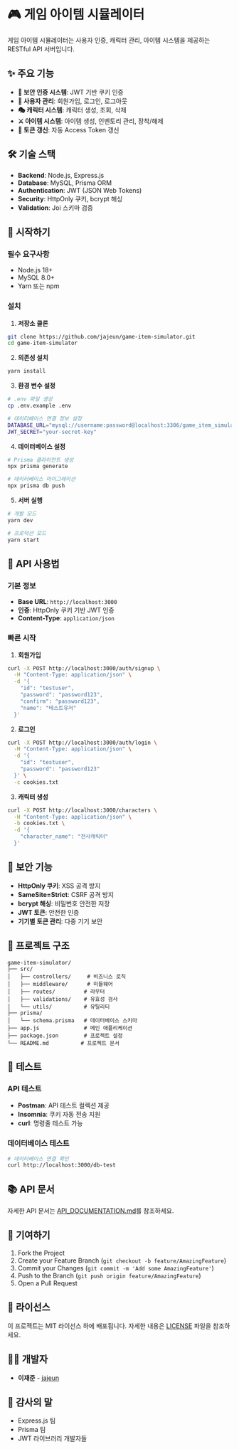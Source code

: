 # 🎮 게임 아이템 시뮬레이터

게임 아이템 시뮬레이터는 사용자 인증, 캐릭터 관리, 아이템 시스템을 제공하는 RESTful API 서버입니다.

## ✨ 주요 기능

- **🔐 보안 인증 시스템**: JWT 기반 쿠키 인증
- **👤 사용자 관리**: 회원가입, 로그인, 로그아웃
- **🎭 캐릭터 시스템**: 캐릭터 생성, 조회, 삭제
- **⚔️ 아이템 시스템**: 아이템 생성, 인벤토리 관리, 장착/해제
- **🔄 토큰 갱신**: 자동 Access Token 갱신

## 🛠️ 기술 스택

- **Backend**: Node.js, Express.js
- **Database**: MySQL, Prisma ORM
- **Authentication**: JWT (JSON Web Tokens)
- **Security**: HttpOnly 쿠키, bcrypt 해싱
- **Validation**: Joi 스키마 검증

## 🚀 시작하기

### 필수 요구사항

- Node.js 18+ 
- MySQL 8.0+
- Yarn 또는 npm

### 설치

1. **저장소 클론**
```bash
git clone https://github.com/jajeun/game-item-simulator.git
cd game-item-simulator
```

2. **의존성 설치**
```bash
yarn install
```

3. **환경 변수 설정**
```bash
# .env 파일 생성
cp .env.example .env

# 데이터베이스 연결 정보 설정
DATABASE_URL="mysql://username:password@localhost:3306/game_item_simulator"
JWT_SECRET="your-secret-key"
```

4. **데이터베이스 설정**
```bash
# Prisma 클라이언트 생성
npx prisma generate

# 데이터베이스 마이그레이션
npx prisma db push
```

5. **서버 실행**
```bash
# 개발 모드
yarn dev

# 프로덕션 모드
yarn start
```

## 📡 API 사용법

### 기본 정보
- **Base URL**: `http://localhost:3000`
- **인증**: HttpOnly 쿠키 기반 JWT 인증
- **Content-Type**: `application/json`

### 빠른 시작

1. **회원가입**
```bash
curl -X POST http://localhost:3000/auth/signup \
  -H "Content-Type: application/json" \
  -d '{
    "id": "testuser",
    "password": "password123",
    "confirm": "password123",
    "name": "테스트유저"
  }'
```

2. **로그인**
```bash
curl -X POST http://localhost:3000/auth/login \
  -H "Content-Type: application/json" \
  -d '{
    "id": "testuser",
    "password": "password123"
  }' \
  -c cookies.txt
```

3. **캐릭터 생성**
```bash
curl -X POST http://localhost:3000/characters \
  -H "Content-Type: application/json" \
  -b cookies.txt \
  -d '{
    "character_name": "전사캐릭터"
  }'
```

## 🔐 보안 기능

- **HttpOnly 쿠키**: XSS 공격 방지
- **SameSite=Strict**: CSRF 공격 방지
- **bcrypt 해싱**: 비밀번호 안전한 저장
- **JWT 토큰**: 안전한 인증
- **기기별 토큰 관리**: 다중 기기 보안

## 📁 프로젝트 구조

```
game-item-simulator/
├── src/
│   ├── controllers/     # 비즈니스 로직
│   ├── middleware/      # 미들웨어
│   ├── routes/         # 라우터
│   ├── validations/    # 유효성 검사
│   └── utils/          # 유틸리티
├── prisma/
│   └── schema.prisma   # 데이터베이스 스키마
├── app.js              # 메인 애플리케이션
├── package.json        # 프로젝트 설정
└── README.md          # 프로젝트 문서
```

## 🧪 테스트

### API 테스트
- **Postman**: API 테스트 컬렉션 제공
- **Insomnia**: 쿠키 자동 전송 지원
- **curl**: 명령줄 테스트 가능

### 데이터베이스 테스트
```bash
# 데이터베이스 연결 확인
curl http://localhost:3000/db-test
```

## 📚 API 문서

자세한 API 문서는 [API_DOCUMENTATION.md](./API_DOCUMENTATION.md)를 참조하세요.

## 🤝 기여하기

1. Fork the Project
2. Create your Feature Branch (`git checkout -b feature/AmazingFeature`)
3. Commit your Changes (`git commit -m 'Add some AmazingFeature'`)
4. Push to the Branch (`git push origin feature/AmazingFeature`)
5. Open a Pull Request

## 📄 라이선스

이 프로젝트는 MIT 라이선스 하에 배포됩니다. 자세한 내용은 [LICENSE](LICENSE) 파일을 참조하세요.

## 👨‍💻 개발자

- **이재준** - [jajeun](https://github.com/jajeun)

## 🙏 감사의 말

- Express.js 팀
- Prisma 팀
- JWT 라이브러리 개발자들 